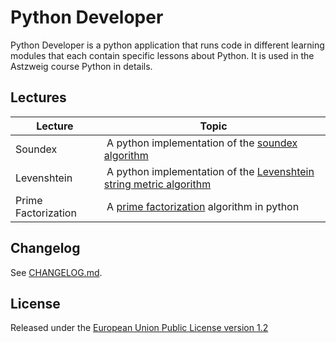 # Python Developer
Python Developer is a python application that runs code in different
learning modules that each contain specific lessons about Python.
It is used in the Astzweig course Python in details.

## Lectures

| Lecture | Topic |
| ------- | ----- |
| Soundex | A python implementation of the [soundex algorithm][1] |
| Levenshtein | A python implementation of the [Levenshtein string metric algorithm][2] |
| Prime Factorization | A [prime factorization][3] algorithm in python |

## Changelog
See [CHANGELOG.md][4].

## License
Released under the [European Union Public License version 1.2][5]

[1]: https://en.wikipedia.org/wiki/Soundex
[2]: https://en.wikipedia.org/wiki/Levenshtein_distance
[3]: https://www.mathsisfun.com/prime-factorization.html
[4]: CHANGELOG.md
[5]: LICENSE
